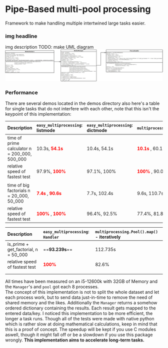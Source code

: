 # Pipe-Based multi-pool processing

Framework to make handling multiple intertwined large tasks easier. 

### img headline
img description
TODO: make UML diagram
![alt text](imgs/Concept_unfinished.png)

### Performance

There are several demos located in the demos directory also here's a table for single tasks that do not interfere with
each other, note that this isn't the keypoint of this implementation:

| Description                                   | `easy_multiprocessing`: listmode                                                      | `easy_multiprocessing`: dictmode | `multiprocessing.Pool().map()`                    | single thread     |
|:----------------------------------------------|:--------------------------------------------------------------------------------------|:---------------------------------|:--------------------------------------------------|:------------------|
| time of prime calculator n = 200_000, 500_000 | 10.3s, <span style="color:red"> **54.1s** </span>                                     | 10.4s, 54.1s                     | <span style="color:red"> **10.1s** </span>, 60.1s | 56.1s, 317.7s     |
| relative speed of fastest test                | 97.9%, <span style="color:red"> **100%** </span>                                      | 97.1%, 100%                      | <span style="color:red"> **100%**  </span>, 90.0% | 18.0%, 17.0%      |
|                                               |                                                                                       |                                  |                                                   |                   |
| time of big factorials n = 20_000, 50_000     | <span style="color:red"> **7.4s** </span>, <span style="color:red"> **90.6s** </span> | 7.7s, 102.4s                     | 9.6s, 110.7s                                      | 44.8s, 576.64s    |
| relative speed of fastest test                | <span style="color:red">**100%** </span>, <span style="color:red">**100%**  </span>   | 96.4%, 92.5%                     | 77.4%, 81.8%                                      | 16.5%, 15.76%     |

| Description                          | `easy_multiprocessing`: `Handler`         | `multiprocessing.Pool().map()` - iteratively |
|:-------------------------------------|:------------------------------------------|:---------------------------------------------|
| is_prime + get_factorial, n = 50_000 | ==**93.239s**==                           | 112.735s                                     |
| relative speed of fastest test       | <span style="color:red"> **100%** </span> | 82.6%                                        |
|                                      |                                           |                                              |
|                                      |                                           |                                              |

All times have been measured on an i5-12600k with 32GB of Memory and the `Manager`'s and `pool` got each 8 processes. </br>
The concept of this implementation is not to split the whole dataset and let each process work, but to send data just-in-time
to remove the need of shared memory and the likes.
Additionally the `Manager` returns a somehow ordered dictionary containing the results. Each result gets mapped to the entered data/key.
I noticed this implementation to be more efficient, the longer a task runs.
Though all of the tests were made with native python which is rather slow at doing mathematical calculations, keep in mind that this is a proof of concept.
The speedup will be kept if you use C modules aswell, though it might fall off or
be a slowdown if you use this package wrongly. **This implementation aims to accelerate long-term tasks.**
